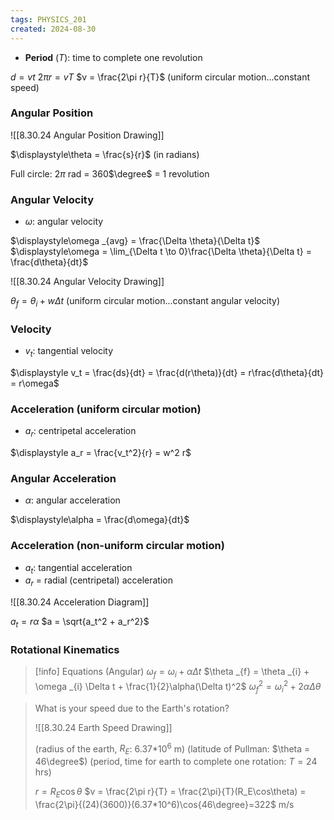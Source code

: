 ```yaml
---
tags: PHYSICS_201
created: 2024-08-30
---
```


- **Period** ($T$): time to complete one revolution

$d = vt$
$2\pi r = vT$
$v = \frac{2\pi r}{T}$ (uniform circular motion...constant speed)


### Angular Position

![[8.30.24 Angular Position Drawing]]

$\displaystyle\theta = \frac{s}{r}$ (in radians)

Full circle: $2\pi$ rad = 360$\degree$ = 1 revolution


### Angular Velocity

- $\omega$: angular velocity

$\displaystyle\omega _{avg} = \frac{\Delta \theta}{\Delta t}$
$\displaystyle\omega = \lim_{\Delta t \to 0}\frac{\Delta \theta}{\Delta t} = \frac{d\theta}{dt}$

![[8.30.24 Angular Velocity Drawing]]

$\theta _{f} = \theta _{i} + w\Delta t$ (uniform circular motion...constant angular velocity)


### Velocity

- $v_t$: tangential velocity

$\displaystyle v_t = \frac{ds}{dt} = \frac{d(r\theta)}{dt} = r\frac{d\theta}{dt} = r\omega$


### Acceleration (uniform circular motion)

- $a_r$: centripetal acceleration

$\displaystyle a_r = \frac{v_t^2}{r} = w^2 r$


### Angular Acceleration

- $\alpha$: angular acceleration

$\displaystyle\alpha = \frac{d\omega}{dt}$


### Acceleration (non-uniform circular motion)

- $a_t$: tangential acceleration
- $a_r$ = radial (centripetal) acceleration

![[8.30.24 Acceleration Diagram]]

$a_t = r\alpha$
$a = \sqrt{a_t^2 + a_r^2}$


### Rotational Kinematics

> [!info] Equations (Angular)
> $\omega _{f} = \omega _{i} + \alpha\Delta t$
> $\theta _{f} = \theta _{i} + \omega _{i} \Delta t + \frac{1}{2}\alpha(\Delta t)^2$
> $\omega _{f}^2 = \omega _{i}^2 + 2\alpha\Delta\theta$

> What is your speed due to the Earth's rotation?
> 
> ![[8.30.24 Earth Speed Drawing]]
> 
> (radius of the earth, $R_E$: 6.37\*10<sup>6</sup> m)
> (latitude of Pullman: $\theta = 46\degree$)
> (period, time for earth to complete one rotation: $T=24$ hrs)
> 
> $r = R_E\cos\theta$
> $v = \frac{2\pi r}{T} = \frac{2\pi}{T}(R_E\cos\theta) = \frac{2\pi}{(24)(3600)}(6.37*10^6)\cos{46\degree}=322$ m/s